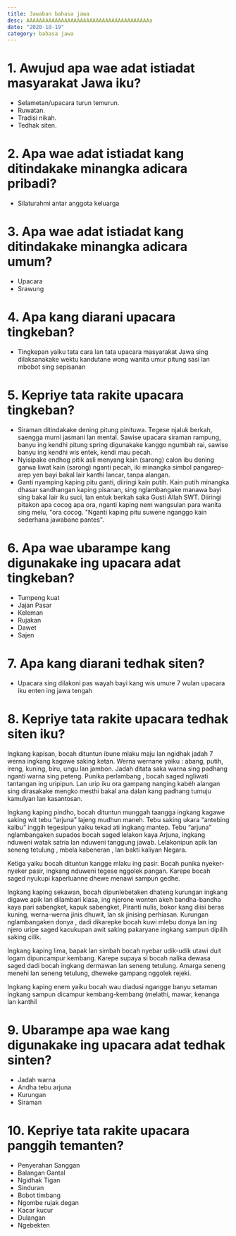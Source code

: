 ```yaml
---
title: Jawaban bahasa jawa
desc: AAAAAAAAAAAAAAAAAAAAAAAAAAAAAAAAAAAAAAAa
date: "2020-10-19"
category: bahasa jawa
---
```


# 1. Awujud apa wae adat istiadat masyarakat Jawa iku?
  - Selametan/upacara turun temurun.
  - Ruwatan.
  - Tradisi nikah.
  - Tedhak siten.

# 2. Apa wae adat istiadat kang ditindakake minangka adicara pribadi?
  - Silaturahmi antar anggota keluarga

# 3. Apa wae adat istiadat kang ditindakake minangka adicara umum?
  - Upacara
  - Srawung

# 4. Apa kang diarani upacara tingkeban?
  - Tingkepan yaiku tata cara lan tata upacara masyarakat Jawa sing dilaksanakake wektu kandutane wong wanita umur pitung sasi lan mbobot sing sepisanan

# 5. Kepriye tata rakite upacara tingkeban?
  - Siraman ditindakake dening pitung pinituwa. Tegese njaluk berkah, saengga murni jasmani lan mental. Sawise upacara siraman rampung, banyu ing kendhi pitung spring digunakake kanggo ngumbah rai, sawise banyu ing kendhi wis entek, kendi mau pecah.
  - Nyisipake endhog pitik asli menyang kain (sarong) calon ibu dening garwa liwat kain (sarong) nganti pecah, iki minangka simbol pangarep-arep yen bayi bakal lair kanthi lancar, tanpa alangan.
  - Ganti nyamping kaping pitu ganti, diiringi kain putih. Kain putih minangka dhasar sandhangan kaping pisanan, sing nglambangake manawa bayi sing bakal lair iku suci, lan entuk berkah saka Gusti Allah SWT. Diiringi pitakon apa cocog apa ora, nganti kaping nem wangsulan para wanita sing melu, "ora cocog. "Nganti kaping pitu suwene nganggo kain sederhana jawabane pantes".

# 6. Apa wae ubarampe kang digunakake ing upacara adat tingkeban?
  - Tumpeng kuat
  - Jajan Pasar
  - Keleman
  - Rujakan
  - Dawet
  - Sajen

# 7. Apa kang diarani tedhak siten?
  - Upacara sing dilakoni pas wayah bayi kang wis umure 7 wulan upacara iku enten ing jawa tengah

# 8. Kepriye tata rakite upacara tedhak siten iku?

Ingkang kapisan, bocah dituntun ibune mlaku maju lan ngidhak jadah 7 werna ingkang kagawe saking ketan. Werna wernane yaiku : abang, putih, ireng, kuning, biru, ungu lan jambon. Jadah ditata saka warna sing padhang nganti warna sing peteng. Punika perlambang , bocah saged ngliwati tantangan ing uripipun. Lan urip iku ora gampang nanging kabéh alangan sing dirasakake mengko mesthi bakal ana dalan kang padhang tumuju kamulyan lan kasantosan.

Ingkang kaping pindho, bocah dituntun munggah taangga ingkang kagawe saking wit tebu “arjuna” lajeng mudhun maneh. Tebu saking ukara “antebing kalbu” inggih tegesipun yaiku tekad ati ingkang mantep. Tebu “arjuna” nglambangaken supados bocah saged lelakon kaya Arjuna, ingkang nduweni watak satria lan nduweni tanggung jawab. Lelakonipun apik lan seneng tetulung , mbela kabeneran , lan bakti kaliyan Negara.

Ketiga yaiku bocah dituntun kangge mlaku ing pasir. Bocah punika nyeker-nyeker pasir, ingkang nduweni tegese nggolek pangan. Karepe bocah saged nyukupi kaperluanne dhewe menawi sampun gedhe.

Ingkang kaping sekawan, bocah dipunlebetaken dhateng kurungan ingkang digawe apik lan dilambari klasa, ing njerone wonten akeh bandha-bandha kaya pari sabengket, kapuk sabengket, Piranti nulis, bokor kang diisi beras kuning, werna-werna jinis dhuwit, lan sk jinising perhiasan. Kurungan nglambangaken donya , dadi dikarepke bocah kuwi mlebu donya lan ing njero uripe saged kacukupan awit saking pakaryane ingkang sampun dipilih saking cilik.

Ingkang kaping lima, bapak lan simbah bocah nyebar udik-udik utawi duit logam dipuncampur kembang. Karepe supaya si bocah nalika dewasa saged dadi bocah ingkang dermawan lan seneng tetulung. Amarga seneng menehi lan seneng tetulung, dheweke gampang nggolek rejeki.

Ingkang kaping enem yaiku bocah wau diadusi ngangge banyu setaman ingkang sampun dicampur kembang-kembang (melathi, mawar, kenanga lan kanthil

# 9. Ubarampe apa wae kang digunakake ing upacara adat tedhak sinten?
  - Jadah warna
  - Andha tebu arjuna
  - Kurungan
  - Siraman

# 10. Kepriye tata rakite upacara panggih temanten?
  - Penyerahan Sanggan
  - Balangan Gantal
  - Ngidhak Tigan
  - Sinduran
  - Bobot timbang
  - Ngombe rujak degan
  - Kacar kucur
  - Dulangan
  - Ngebekten

